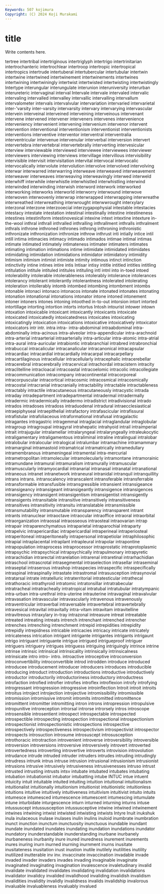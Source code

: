 ```yaml
---
Keywords: 507 kojimura
Copyright: (C) 2024 Koji Murakami
---
```


# title

Write contents here.



tertree intertribal intertriginous
intertriglyph intertrigo intertrinitarian intertrochanteric intertrochlear intertroop intertropic intertropical intertropics intertrude
intertuberal intertubercular intertubular intertwin intertwine intertwined intertwinement intertwinements intertwines intertwining
intertwiningly intertwist intertwisted intertwisting intertwistingly Intertype interungular interungulate interunion interuniversity
interurban interureteric intervaginal interval Intervale intervale intervaled intervalic intervaling intervalled
intervalley intervallic intervalling intervallum intervalometer intervals intervalvular intervariation intervaried intervarietal
inter-'varsity inter-varsity intervarsity intervary intervarying intervascular intervein interveinal interveined interveining
interveinous intervenant intervene intervened intervener interveners intervenes intervenience interveniency intervenient
intervening intervenium intervenor intervent intervention interventional interventionism interventionist interventionists interventions
interventive interventor interventral interventralia interventricular intervenue intervenular interverbal interversion intervert
intervertebra intervertebral intervertebrally interverting intervesicular interview interviewable interviewed interviewee interviewees
interviewer interviewers interviewing interviews intervillage intervillous intervisibility intervisible intervisit intervisitation
intervital intervocal intervocalic intervocalically intervolute intervolution intervolve intervolved intervolving interwar
interwarred interwarring interweave interweaved interweavement interweaver interweaves interweaving interweavingly interwed
interweld interwhiff interwhile interwhistle interwhistled interwhistling interwind interwinded interwinding interwish
interword interwork interworked interworking interworks interworld interworry interwound interwove interwoven
interwovenly interwrap interwrapped interwrapping interwreathe interwreathed interwreathing interwrought interwwrought interxylary
interzonal interzone interzooecial interzygapophysial intestable intestacies intestacy intestate intestation intestinal
intestinally intestine intestineness intestines intestiniform intestinovesical intexine intext intextine intexture
in-the-wool inthral inthrall inthralled inthralling inthrallment inthralls inthralment inthrals inthrone
inthroned inthrones inthrong inthroning inthronistic inthronizate inthronization inthronize inthrow inthrust
inti intially intice intil intill intima intimacies intimacy intimado intimados
intimae intimal intimas intimate intimated intimately intimateness intimater intimaters intimates
intimating intimation intimations intime intimidate intimidated intimidates intimidating intimidation intimidations
intimidator intimidatory intimidity Intimism intimism intimist intimiste intimity intimous intinct
intinction intinctivity intine intines intire intis Intisar intisy intitle intitled
intitles intitling intitulation intitule intituled intitules intituling intl intnl into
in-toed intoed intolerability intolerable intolerableness intolerably intolerance intolerances intolerancy intolerant
intolerantly intolerantness intolerated intolerating intoleration intollerably intomb intombed intombing intombment
intombs intonable intonaci intonaco intonacos intonate intonated intonates intonating intonation
intonational intonations intonator intone intoned intonement intoner intoners intones intoning
intoothed in-to-out intorsion intort intorted intortillage intorting intortion intorts intortus
Intosh intourist intower intown intoxation intoxicable intoxicant intoxicantly intoxicants intoxicate
intoxicated intoxicatedly intoxicatedness intoxicates intoxicating intoxicatingly intoxication intoxications intoxicative intoxicatively
intoxicator intoxicators intr intr. intra intra- intra-abdominal intraabdominal intra-abdominally intra-acinous
intra-alveolar intra-appendicular intra-arachnoid intra-arterial intraarterial intraarterially intra-articular intra-atomic intra-atrial intra-aural
intra-auricular intrabiontic intrabranchial intrabred intrabronchial intrabuccal intracalicular intracanalicular intracanonical intracapsular
intracardiac intracardial intracardially intracarpal intracarpellary intracartilaginous intracellular intracellularly intracephalic intracerebellar
intracerebral intracerebrally intracervical intrachordal intracistern intracity intraclitelline intracloacal intracoastal intracoelomic
intracolic intracollegiate intracommunication intracompany intracontinental intracorporeal intracorpuscular intracortical intracosmic intracosmical
intracosmically intracostal intracranial intracranially intractability intractable intractableness intractably intractile intracutaneous
intracutaneously intracystic intrada intraday intradepartment intradepartmental intradermal intradermally intradermic intradermically
intradermo intradistrict intradivisional intrado intrados intradoses intradoss intraduodenal intradural intraecclesiastical
intraepiphyseal intraepithelial intrafactory intrafascicular intrafissural intrafistular intrafoliaceous intraformational intrafusal intragalactic
intragantes intragastric intragemmal intraglacial intraglandular intraglobular intragroup intragroupal intragyral intrahepatic
intrahyoid intrail intraimperial intrait intrajugular intralamellar intralaryngeal intralaryngeally intraleukocytic intraligamentary
intraligamentous intraliminal intraline intralingual intralobar intralobular intralocular intralogical intralumbar intramachine
intramammary intramarginal intramastoid intramatrical intramatrically intramedullary intramembranous intrameningeal intramental intra-mercurial
intrametropolitan intramolecular intramolecularly intramontane intramorainic intramundane intramural intramuralism intramurally intramuscular
intramuscularly intramyocardial intranarial intranasal intranatal intranational intraneous intranet intranetwork intraneural
intranidal intranquil intranquillity intrans intrans. intranscalency intranscalent intransferable intransferrable intransformable
intransfusible intransgressible intransient intransigeance intransigeancy intransigeant intransigeantly intransigence intransigences intransigency
intransigent intransigentism intransigentist intransigently intransigents intransitable intransitive intransitively intransitiveness intransitives
intransitivity intransitu intranslatable intransmissible intransmutability intransmutable intransparency intransparent intrant intrants
intranuclear intraoctave intraocular intraoffice intraoral intraorbital intraorganization intraossal intraosseous intraosteal
intraovarian intrap intrapair intraparenchymatous intraparietal intraparochial intraparty intrapelvic intrapericardiac intrapericardial
intraperineal intraperiosteal intraperitoneal intraperitoneally intrapersonal intrapetiolar intraphilosophic intrapial intraplacental intraplant
intrapleural intrapolar intrapontine intrapopulation intraprocess intraprocessor intraprostatic intraprotoplasmic intrapsychic intrapsychical
intrapsychically intrapulmonary intrapyretic intrarachidian intrarectal intrarelation intrarenal intraretinal intrarhachidian intraschool
intrascrotal intrasegmental intraselection intrasellar intraseminal intraseptal intraserous intrashop intraspecies intraspecific
intraspecifically intraspinal intraspinally intrastate intrastromal intrasusception intrasynovial intratarsal intrate intratelluric
intraterritorial intratesticular intrathecal intrathoracic intrathyroid intratomic intratonsillar intratrabecular intratracheal intratracheally
intratropical intratubal intratubular intratympanic intra-urban intra-urethral intra-uterine intrauterine intravaginal intravalvular
intravasation intravascular intravascularly intravenous intravenously intraventricular intraverbal intraversable intravertebral intravertebrally
intravesical intravital intravitally intra-vitam intravitam intravitelline intravitreous intraxylary in-tray intrazonal
intreasure intreat intreatable intreated intreating intreats intrench intrenchant intrenched intrencher
intrenches intrenching intrenchment intrepid intrepidities intrepidity intrepidly intrepidness intricable intricacies
intricacy intricate intricately intricateness intrication intrigant intrigante intrigantes intrigants intrigaunt
intrigo intriguant intriguante intrigue intrigued intrigueproof intriguer intriguers intriguery intrigues
intriguess intriguing intriguingly intrince intrine intrinse intrinsic intrinsical intrinsicality intrinsically
intrinsicalness intrinsicate intro intro- intro. introactive introceptive introconversion introconvertibility introconvertible
introd introdden introduce introduced introducee introducement introducer introducers introduces introducible
introducing introduct introduction introductions introductive introductively introductor introductorily introductoriness introductory
introductress introfaction introfied introfier introfies introflex introflexion introfy introfying introgressant
introgression introgressive introinflection Introit introit introits introitus introject introjection introjective
intromissibility intromissible intromission intromissive intromit intromits intromitted intromittence intromittent intromitter
intromitting intron introns intropression intropulsive intropunitive introreception introrsal introrse introrsely
intros introscope introsensible introsentient introspect introspectable introspected introspectible introspecting introspection
introspectional introspectionism introspectionist introspectionistic introspections introspective introspectively introspectiveness introspectivism introspectivist
introspector introspects introsuction introsume introsuscept introsusception introthoracic introtraction introvenient introverse
introversibility introversible introversion introversions introversive introversively introvert introverted introvertedness introverting
introvertive introverts introvision introvolution intrudance intrude intruded intruder intruders intrudes
intruding intrudingly intrudress intrunk intrus intruse intrusion intrusional intrusionism intrusionist
intrusions intrusive intrusively intrusiveness intrusivenesses intruso intrust intrusted intrusting intrusts
intsv intubate intubated intubates intubating intubation intubationist intubator intubatting intube
INTUC intue intuent intuicity intuit intuitable intuited intuiting intuition intuitional
intuitionalism intuitionalist intuitionally intuitionism intuitionist intuitionistic intuitionless intuitions intuitive intuitively
intuitiveness intuitivism intuitivist intuito intuits intumesce intumesced intumescence intumescent intumescing
intumulate intune inturbidate inturgescence inturn inturned inturning inturns intuse intussuscept
intussusception intussusceptive intwine intwined intwinement intwines intwining intwist intwisted intwisting
intwists Intyre Inuit inukshuk inula inulaceous inulase inulases inulin inulins
inuloid inumbrate inumbration inunct inunction inunctum inunctuosity inunctuous inundable inundant
inundate inundated inundates inundating inundation inundations inundator inundatory inunderstandable inunderstanding
inurbane inurbanely inurbaneness inurbanity inure inured inuredness inurement inurements inures
inuring inurn inurned inurning inurnment inurns inusitate inusitateness inusitation inust
inustion inutile inutilely inutilities inutility inutilized inutterable inv inv. invaccinate
invaccination invadable invade invaded invader invaders invades invading invaginable invaginate
invaginated invaginating invagination invalescence invaletudinary invalid invalidate invalidated invalidates invalidating
invalidation invalidations invalidator invalidcy invalided invalidhood invaliding invalidish invalidism invalidities
invalidity invalidly invalidness invalids invalidship invalorous invaluable invaluableness invaluably invalued
